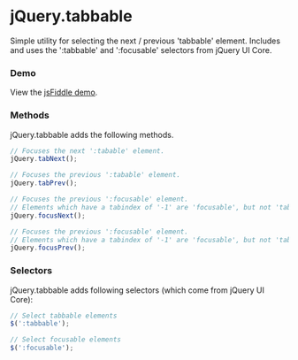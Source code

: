 jQuery.tabbable
===============

Simple utility for selecting the next / previous 'tabbable' element. Includes and uses the ':tabbable' and ':focusable' selectors from jQuery UI Core.

### Demo
View the [jsFiddle demo](http://jsfiddle.net/Kgzzx/).

### Methods
jQuery.tabbable adds the following methods.
``` javascript
// Focuses the next ':tabable' element.
jQuery.tabNext();

// Focuses the previous ':tabable' element.
jQuery.tabPrev();

// Focuses the previous ':focusable' element. 
// Elements which have a tabindex of '-1' are 'focusable', but not 'tabbable'.
jQuery.focusNext();

// Focuses the previous ':focusable' element.
// Elements which have a tabindex of '-1' are 'focusable', but not 'tabbable'.
jQuery.focusPrev();
```

### Selectors
jQuery.tabbable adds following selectors (which come from jQuery UI Core):
``` javascript
// Select tabbable elements
$(':tabbable');

// Select focusable elements
$(':focusable');
```

